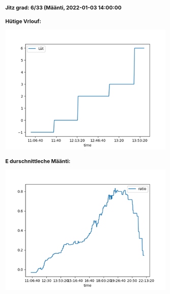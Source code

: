 ### Jitz grad: 6/33 (Määnti, 2022-01-03 14:00:00

### Hütige Vrlouf:
![Graph](Today.png)

### E durschnittleche Määnti:
![Graph](Määnti.png)
